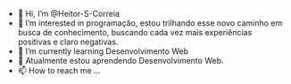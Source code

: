 - 👋 Hi, I’m @Heitor-S-Correia
- 👀 I’m interested in  programação, estou trilhando esse novo caminho em busca de conhecimento, buscando cada vez mais experiências positivas e claro negativas.
- 🌱 I’m currently learning  Desenvolvimento Web
- 💞️  Atualmente estou aprendendo Desenvolvimento Web. 
- 📫 How to reach me ...

<!---
Heitor-S-Correia/Heitor-S-Correia is a ✨ special ✨ repository because its `README.md` (this file) appears on your GitHub profile.
You can click the Preview link to take a look at your changes.
--->
